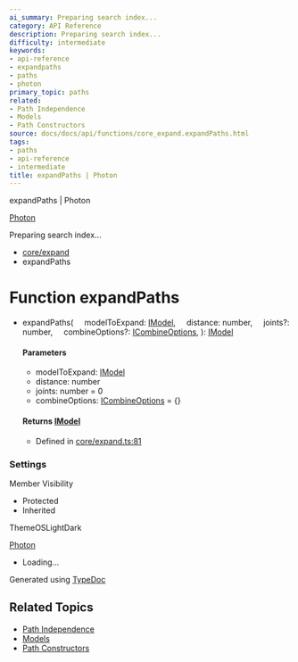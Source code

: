 ```yaml
---
ai_summary: Preparing search index...
category: API Reference
description: Preparing search index...
difficulty: intermediate
keywords:
- api-reference
- expandpaths
- paths
- photon
primary_topic: paths
related:
- Path Independence
- Models
- Path Constructors
source: docs/docs/api/functions/core_expand.expandPaths.html
tags:
- paths
- api-reference
- intermediate
title: expandPaths | Photon
---
```

expandPaths | Photon

[Photon](../index.md)




Preparing search index...

* [core/expand](../modules/core_expand.md)
* expandPaths

# Function expandPaths

* expandPaths(
      modelToExpand: [IModel](../interfaces/core_schema.IModel.md),
      distance: number,
      joints?: number,
      combineOptions?: [ICombineOptions](../interfaces/core_maker.ICombineOptions.md),
  ): [IModel](../interfaces/core_schema.IModel.md)

  #### Parameters

  + modelToExpand: [IModel](../interfaces/core_schema.IModel.md)
  + distance: number
  + joints: number = 0
  + combineOptions: [ICombineOptions](../interfaces/core_maker.ICombineOptions.md) = {}

  #### Returns [IModel](../interfaces/core_schema.IModel.md)

  + Defined in [core/expand.ts:81](https://github.com/mwhite454/photon/blob/main/packages/photon/src/core/expand.ts#L81)

### Settings

Member Visibility

* Protected
* Inherited

ThemeOSLightDark

[Photon](../index.md)

* Loading...

Generated using [TypeDoc](https://typedoc.org/)

## Related Topics

- [Path Independence](../index.md)
- [Models](../index.md)
- [Path Constructors](../index.md)
